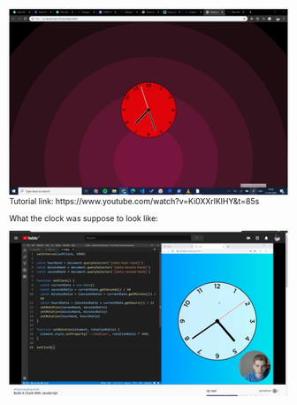 <img src="SharedScreenshot.jpg">
Tutorial link: https://www.youtube.com/watch?v=Ki0XXrlKlHY&t=85s
<p> What the clock was suppose to look like: </p>
<img src="SharedScreenshot2.jpg">
